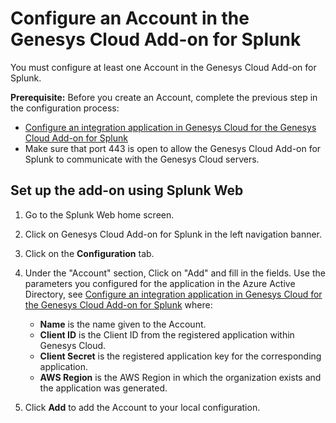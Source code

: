 # Configure an Account in the Genesys Cloud Add-on for Splunk

You must configure at least one Account in the Genesys Cloud Add-on for Splunk.

**Prerequisite:** Before you create an Account, complete the previous step in the configuration process:

- [Configure an integration application in Genesys Cloud for the Genesys Cloud Add-on for Splunk](../ConfigureGenesysCloud/index.md)
- Make sure that port 443 is open to allow the Genesys Cloud Add-on for Splunk to communicate with the Genesys Cloud servers.

## Set up the add-on using Splunk Web

1. Go to the Splunk Web home screen.
2. Click on Genesys Cloud Add-on for Splunk in the left navigation banner.
3. Click on the **Configuration** tab.
4. Under the "Account" section, Click on "Add" and fill in the fields. Use the parameters you configured for the application in the Azure Active Directory, see [Configure an integration application in Genesys Cloud for the Genesys Cloud Add-on for Splunk](../ConfigureGenesysCloud/index.md) where:

   - **Name** is the name given to the Account.
   - **Client ID** is the Client ID from the registered application within Genesys Cloud.
   - **Client Secret** is the registered application key for the corresponding application.
   - **AWS Region** is the AWS Region in which the organization exists and the application was generated.

5. Click **Add** to add the Account to your local configuration.
